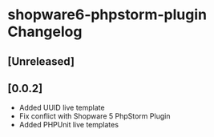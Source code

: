 <!-- Keep a Changelog guide -> https://keepachangelog.com -->

# shopware6-phpstorm-plugin Changelog

## [Unreleased]

## [0.0.2]
- Added UUID live template
- Fix conflict with Shopware 5 PhpStorm Plugin
- Added PHPUnit live templates

